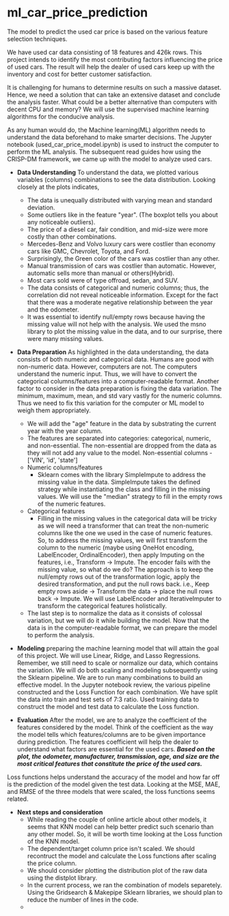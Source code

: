 # ml_car_price_prediction # 
The model to predict the used car price is based on the various feature selection techniques. 

We have used car data consisting of 18 features and 426k rows. This project intends to identify the most contributing factors influencing the price of used cars. The result will help the dealer of used cars keep up with the inventory and cost for better customer satisfaction. 

It is challenging for humans to determine results on such a massive dataset. Hence, we need a solution that can take an extensive dataset and conclude the analysis faster. What could be a better alternative than computers with decent CPU and memory? We will use the supervised machine learning algorithms for the conducive analysis.

As any human would do, the Machine learning(ML) algorithm needs to understand the data beforehand to make smarter decisions. The Jupyter notebook (used_car_price_model.ipynb) is used to instruct the computer to perform the ML analysis. The subsequent read guides how using the CRISP-DM framework, we came up with the model to analyze used cars.

* **Data Understanding**
To understand the data, we plotted various variables (columns) combinations to see the data distribution. Looking closely at the plots indicates,

    * The data is unequally distributed with varying mean and standard deviation. 
    * Some outliers like in the feature "year". (The boxplot tells you about any noticeable outliers). 
    * The price of a diesel car, fair condition, and mid-size were more costly than other combinations. 
    * Mercedes-Benz and Volvo luxury cars were costlier than economy cars like GMC, Chevrolet, Toyota, and Ford. 
    * Surprisingly, the Green color of the cars was costlier than any other. 
    * Manual transmission of cars was costlier than automatic. However, automatic sells more than manual or others(Hybrid). 
    * Most cars sold were of type offroad, sedan, and SUV. 
    * The data consists of categorical and numeric columns; thus, the correlation did not reveal noticeable information. Except for the fact that there was a moderate negative relationship between the year and the odometer. 
    * It was essential to identify null/empty rows because having the missing value will not help with the analysis. We used the msno library to plot the missing value in the data, and to our surprise, there were many missing values. 

* **Data Preparation**
As highlighted in the data understanding, the data consists of both numeric and categorical data. Humans are good with non-numeric data. However, computers are not. The computers understand the numeric input. Thus, we will have to convert the categorical columns/features into a computer-readable format. 
Another factor to consider in the data preparation is fixing the data variation. The minimum, maximum, mean, and std vary vastly for the numeric columns. Thus we need to fix this variation for the computer or ML model to weigh them appropriately. 

    * We will add the "age" feature in the data by substrating the current year with the year column. 
    * The features are separated into categories: categorical, numeric, and non-essential. The non-essential are dropped from the data as they will not add any value to the model. Non-essential columns - ['VIN', 'id', 'state']
    * Numeric columns/features 
        * Sklearn comes with the library SimpleImpute to address the missing value in the data. SimpleImpute takes the defined strategy while instantiating the class and filling in the missing values. We will use the "median" strategy to fill in the empty rows of the numeric features. 
    * Categorical features 
        * Filling in the missing values in the categorical data will be tricky as we will need a transformer that can treat the non-numeric columns like the one we used in the case of numeric features. So, to address the missing values, we will first transform the column to the numeric (maybe using OneHot encoding, LabelEncoder, OrdinalEncoder), then apply Imputing on the features, i.e., Transform -> Impute. 
        The encoder fails with the missing value, so what do we do? The approach is to keep the null/empty rows out of the transformation logic, apply the desired transformation, and put the null rows back. i.e., Keep empty rows aside -> Transform the data -> place the null rows back -> Impute. We will use LabelEncoder and IterativeImputer to transform the categorical features holistically. 
    * The last step is to normalize the data as it consists of colossal variation, but we will do it while building the model. 
Now that the data is in the computer-readable format, we can prepare the model to perform the analysis. 

* **Modeling** preparing the machine learning model that will attain the goal of this project. 
We will use Linear, Ridge, and Lasso Regressions. Remember, we still need to scale or normalize our data, which contains the variation. We will do both scaling and modeling subsequently using the Sklearn pipeline. We are to run many combinations to build an effective model. In the Jupyter notebook review, the various pipeline constructed and the Loss Function for each combination. We have split the data into train and test sets of 7:3 ratio. Used training data to construct the model and test data to calculate the Loss function. 

* **Evaluation** 
After the model, we are to analyze the coefficient of the features considered by the model. Think of the coefficient as the way the model tells which features/columns are to be given importance during prediction. The features coefficient will help the dealer to understand what factors are essential for the used cars. 
***Based on the plot, the odometer, manufacturer, transmission, age, and size are the most critical features that constitute the price of the used cars.*** 

Loss functions helps understand the accuracy of the model and how far off is the prediction of the model given the test data. Looking at the MSE, MAE, and RMSE of the three models that were scaled, the loss functions seems related. 

* **Next steps and consideration** 
    * While reading the couple of online article about other models, it seems that KNN model can help better predict such scenario than any other model. So, it will be worth time looking at the Loss function of the KNN model. 
    * The dependent/target column price isn't scaled. We should recontruct the model and calculate the Loss functions after scaling the price column. 
    * We should consider plotting the distribution plot of the raw data using the distplot library. 
    * In the current process, we ran the combination of models separetely. Using the Gridsearch & Makepipe Sklearn libraries, we should plan to reduce the number of lines in the code. 
    * 


